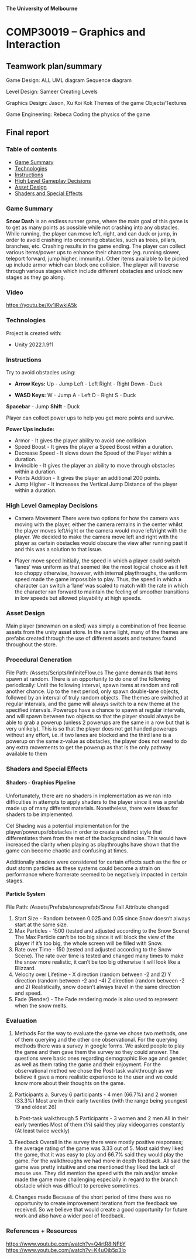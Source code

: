 **The University of Melbourne**

# COMP30019 – Graphics and Interaction

## Teamwork plan/summary

<!-- [[StartTeamworkPlan]] PLEASE LEAVE THIS LINE UNTOUCHED -->

<!-- Fill this section by Milestone 1 (see specification for details) -->

Game Design: ALL
UML diagram
Sequence diagram

Level Design: Sameer
Creating Levels

Graphics Design: Jason, Xu Koi Kok
Themes of the game
Objects/Textures

Game Engineering: Rebeca
Coding the physics of the game

<!-- [[EndTeamworkPlan]] PLEASE LEAVE THIS LINE UNTOUCHED -->

## Final report

### Table of contents

- [Game Summary](#game-summary)
- [Technologies](#technologies)
- [Instructions](#instructions)
- [High Level Gameplay Decisions](#gameplay-design-decisions)
- [Asset Design](#asset-design)
- [Shaders and Special Effects](#shaders-and-special-effects)

### Game Summary

**Snow Dash** is an endless runner game, where the main goal of this game is to get as many points as possible while not crashing into any obstacles. While running, the player can move left, right, and can duck or jump, in order to avoid crashing into oncoming obstacles, such as
trees, pillars, branches, etc. Crashing results in the game ending. The player can collect various items/power ups to enhance their character (eg. running slower, teleport forward, jump higher, immunity). Other items available to be picked up include armor which can block one collision.
The player will traverse through various stages which include different obstacles and unlock new stages as they go along.

### Video

https://youtu.be/Kv1iRwkiA5k

### Technologies

Project is created with:

- Unity 2022.1.9f1

### Instructions

Try to avoid obstacles using:

- **Arrow Keys:**
  Up - Jump
  Left - Left
  Right - Right
  Down - Duck

- **WASD Keys:**
  W - Jump
  A - Left
  D - Right
  S - Duck

**Spacebar** - Jump
**Shift** - Duck

Player can collect power ups to help you get more points and survive.

**Power Ups include:**

- Armor - It gives the player ability to avoid one collision
- Speed Boost - It gives the player a Speed Boost within a duration.
- Decrease Speed - It slows down the Speed of the Player within a duration.
- Invincible - It gives the player an ability to move through obstacles within a duration.
- Points Addition - It gives the player an additional 200 points.
- Jump Higher - It increases the Vertical Jump Distance of the player within a duration.

### High Level Gameplay Decisions

- Camera Movement
  There were two options for how the camera was moving with the player, either the camera remains in the center whilst the player moves left/right or the camera would move left/right with the player. We decided to make the camera move left and right with the player as certain obstacles would obscure the view after running past it and this was a solution to that issue.

- Player move speed
  Initially, the speed in which a player could switch ‘lanes’ was uniform as that seemed like the most logical choice as it felt too choppy otherwise, however, with internal playthroughs, the uniform speed made the game impossible to play. Thus, the speed in which a character can switch a ‘lane’ was scaled to match with the rate in which the character ran forward to maintain the feeling of smoother transitions in low speeds but allowed playability at high speeds.

### Asset Design

Main player (snowman on a sled) was simply a combination of free license assets from the unity asset store. In the same light, many of the themes are prefabs created through the use of different assets and textures found throughout the store.

### Procedural Generation

File Path: /Assets/Scripts/InfiniteFlow.cs
The game demands that items spawn at random. There is an opportunity to do one of the following periodically:
Until the following interval, spawn items at random and roll another chance.
Up to the next period, only spawn double-lane objects, followed by an interval of truly random objects.
The themes are switched at regular intervals, and the game will always switch to a new theme at the specified intervals.
Powerups have a chance to spawn at regular intervals, and will spawn between two objects so that the player should always be able to grab a powerup (unless 2 powerups are the same in a row but that is very unlikely). This is so that the player does not get handed powerups without any effort, i.e. if two lanes are blocked and the third lane is a powerup on the same z-value as obstacles, the player does not need to do any extra movements to get the powerup as that is the only pathway available to them

### Shaders and Special Effects

#### Shaders - Graphics Pipeline

Unfortunately, there are no shaders in implementation as we ran into difficulties in attempts to apply shaders to the player since it was a prefab made up of many different materials. Nonetheless, there were ideas for shaders to be implemented.

Cel Shading was a potential implementation for the player/powerups/obstacles in order to create a distinct style that differentiates them from the rest of the background noise. This would have increased the clarity when playing as playthroughs have shown that the game can become chaotic and confusing at times.

Additionally shaders were considered for certain effects such as the fire or dust storm particles as these systems could become a strain on performance where framerate seemed to be negatively impacted in certain stages.

#### Particle System

File Path: /Assets/Prefabs/snowprefab/Snow Fall
Attribute changed

1. Start Size - Random between 0.025 and 0.05 since Snow doesn’t always start at the same size.
2. Max Particles - 1500 (tested and adjusted according to the Snow Scene)
   The Max Particle can’t be too big since it will block the view of the player if it’s too big, the whole screen will be filled with Snow.
3. Rate over Time - 150 (tested and adjusted according to the Snow Scene).
   The rate over time is tested and changed many times to make the snow more realistic, it can’t be too big otherwise it will look like a Blizzard.
4. Velocity over Lifetime - X direction (random between -2 and 2)
   Y direction (random between -2 and -4)
   Z direction (random between -2 and 2)
   Realistically, snow doesn’t always travel in the same direction and speed.
5. Fade (Render) - The Fade rendering mode is also used to represent when the snow melts.

### Evaluation

1. Methods
   For the way to evaluate the game we chose two methods, one of them querying and the other one observational. For the querying methods there was a survey in google forms. We asked people to play the game and then gave them the survey so they could answer. The questions were basic ones regarding demographic like age and gender, as well as them rating the game and their enjoyment. For the observational method we chose the Post-task walkthrough as we believe it gave a more realistic experience to the user and we could know more about their thoughts on the game.

2. Participants
   a. Survey
   6 participants - 4 men (66.7%) and 2 women (33.3%)
   Most are in their early twenties (with the range being youngest 19 and oldest 26)

   b.Post-task walkthrough
   5 Participants - 3 women and 2 men
   All in their early twenties
   Most of them (⅘) said they play videogames constantly (At least twice weekly)

3. Feedback
   Overall in the survey there were mostly positive responses; the average rating of the game was 3.33 out of 5. Most said they liked the game, that it was easy to play and 66.7% said they would play the game.
   For the walkthroughs we had more in depth feedback. All said the game was pretty intuitive and one mentioned they liked the lack of mouse use. They did mention the speed with the rain and/or smoke made the game more challenging especially in regard to the branch obstacle which was difficult to perceive sometimes.

4. Changes made
   Because of the short period of time there was no opportunity to create improvement iterations from the feedback we received. So we believe that would create a good opportunity for future work and also have a wider pool of feedback.

### References + Resources

https://www.youtube.com/watch?v=Q4rtR8iNFbY
https://www.youtube.com/watch?v=K4uOjb5p3Io
